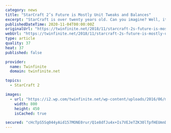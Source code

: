 ```yaml
---
category: news
title: "StarCraft 2’s Future is Mostly Unit Tweaks and Balances"
excerpt: "StarCraft is over twenty years old. Can you imagine? Well, it is, and the team behind the game isn’t done fixing it, but don’t expect anything more than fixes. First things first, players will ..."
publishedDateTime: 2020-11-04T00:00:00Z
originalUrl: "https://twinfinite.net/2018/11/starcraft-2s-future-is-mostly-unit-tweaks-and-balances/"
webUrl: "https://twinfinite.net/2018/11/starcraft-2s-future-is-mostly-unit-tweaks-and-balances/"
type: article
quality: 37
heat: 37
published: false

provider:
  name: Twinfinite
  domain: twinfinite.net

topics:
  - StarCraft 2

images:
  - url: "https://i2.wp.com/twinfinite.net/wp-content/uploads/2016/06/mota_ru_1061714-1600x900.jpg?fit=800%2C450&#038;ssl=1"
    width: 800
    height: 450
    isCached: true

secured: "cHcTpS5Sq044yAid157MONE0rur/Q1e8dfJu4x+Is7VEJeTZK30lTpfHEUmnDMkR4JYuc3gEp7fj6G1hRdYOfMNEzKaj0+J2YNiGw7+gzxYcA7VlGlnRPOzoQnwvfkyMToWe1ezFBu4rBgZ60KmAq/8/zqhd+kqdTrrCziU7J2SSSY6HGLn+5WZI6Jgph3047wDwU0O8HHNdHO3YLDQ6i1CCSjGj8G8zs3V1LKR0S6uT7D5Dp6Koo2pPZp2cjuy+WlURPk+rPh+37z30fDE35FimYOAYmeFkkfw1gs0ppCjKnh+LQ0Y2AZPzEr7VjNi9OqC2AwRZ9z/pEygY2/o2XRVIoSqldmI/FkG3NsyCLS0=;N9xtzzbEGHhrMU6OGTsWPg=="
---
```


